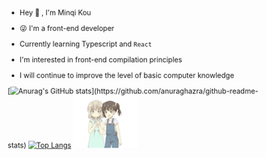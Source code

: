 - Hey 👋 , I'm Minqi Kou

- 😜 I'm a front-end developer
-  Currently learning Typescript and `React` 
-  I'm interested in front-end compilation principles  
-  I will continue to improve the level of basic computer knowledge
<!-- <img align="right" src="https://github-readme-stats.vercel.app/api?username=kmq116&theme=tokyonight&show_icons=true" /> -->


[![Anurag's GitHub stats](https://github-readme-stats.vercel.app/api?username=kmq116&theme=tokyonight&show_icons=true")](https://github.com/anuraghazra/github-readme-stats)
[![Top Langs](https://github-readme-stats.vercel.app/api/top-langs/?username=kmq116&layout=compact&theme=tokyonight&hide=html,pug,css)](https://github.com/anuraghazra/github-readme-stats)
<img src="./可愛い.gif"  />

<!-- [![codewars](https://www.codewars.com/users/%E9%A3%8E%E4%BC%9A%E5%81%9C%E6%81%AF/badges/large)](https://www.codewars.com/users/%E9%A3%8E%E4%BC%9A%E5%81%9C%E6%81%AF) -->






